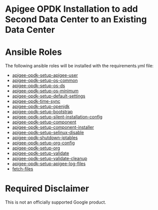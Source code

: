 Apigee OPDK Installation to add Second Data Center to an Existing Data Center
=============================================================================

# Ansible Roles

The following ansible roles will be installed with the requirements.yml file:

* [apigee-opdk-setup-apigee-user](https://github.com/carlosfrias/apigee-opdk-setup-apigee-user)
* [apigee-opdk-setup-os-common](https://github.com/carlosfrias/apigee-opdk-setup-os-common)
* [apigee-opdk-setup-os-ds](https://github.com/carlosfrias/apigee-opdk-setup-os-ds)
* [apigee-opdk-setup-os-minimum](https://github.com/carlosfrias/apigee-opdk-setup-os-minimum)
* [apigee-opdk-setup-default-settings](https://github.com/carlosfrias/apigee-opdk-setup-default-settings)
* [apigee-opdk-time-sync](https://github.com/carlosfrias/apigee-opdk-time-sync)
* [apigee-opdk-setup-openjdk](https://github.com/carlosfrias/apigee-opdk-setup-openjdk)
* [apigee-opdk-setup-bootstrap](https://github.com/carlosfrias/apigee-opdk-setup-bootstrap)
* [apigee-opdk-setup-silent-installation-config](https://github.com/carlosfrias/apigee-opdk-setup-silent-installation-config)
* [apigee-opdk-setup-component](https://github.com/carlosfrias/apigee-opdk-setup-component)
* [apigee-opdk-setup-component-installer](https://github.com/carlosfrias/apigee-opdk-setup-component-installer)
* [apigee-opdk-setup-selinux-disable](https://github.com/carlosfrias/apigee-opdk-setup-selinux-disable)
* [apigee-opdk-shutdown-iptables](https://github.com/carlosfrias/apigee-opdk-shutdown-iptables)
* [apigee-opdk-setup-org-config](https://github.com/carlosfrias/apigee-opdk-setup-org-config)
* [apigee-opdk-setup-org](https://github.com/carlosfrias/apigee-opdk-setup-org)
* [apigee-opdk-setup-validate](https://github.com/carlosfrias/apigee-opdk-setup-validate)
* [apigee-opdk-setup-validate-cleanup](https://github.com/carlosfrias/apigee-opdk-setup-validate-cleanup)
* [apigee-opdk-setup-apigee-log-files](https://github.com/carlosfrias/apigee-opdk-setup-apigee-log-files)
* [fetch-files](https://github.com/carlosfrias/apigee-fetch-files)

<!-- BEGIN Google Required Disclaimer -->

# Required Disclaimer

This is not an officially supported Google product.
<!-- END Google Required Disclaimer -->
